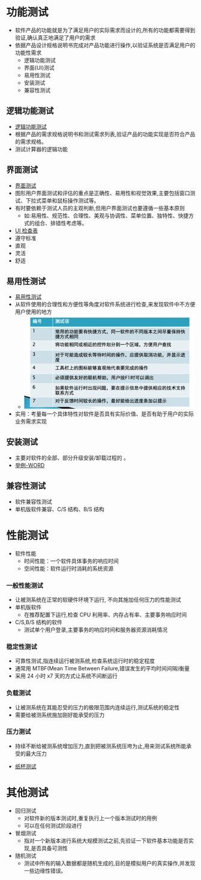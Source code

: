 # 功能测试
- 软件产品的功能就是为了满足用户的实际需求而设计的,所有的功能都需要得到验证,确认真正地满足了用户的需求
- 依据产品设计规格说明书完成对产品功能进行操作,以验证系统是否满足用户的功能性需求
    - 逻辑功能测试
    - 界面(UI)测试
    - 易用性测试
    - 安装测试
    - 兼容性测试

## 逻辑功能测试
- <u>逻辑功能测试</u>[](marginnote3app://note/CD3F39AB-046C-4B57-BBE5-50513FCBC378)
- 根据产品的需求规格说明书和测试需求列表,验证产品的功能实现是否符合产品的需求规格。
- 测试计算器的逻辑功能

## 界面测试
- <u>界面测试</u>[](marginnote3app://note/C8B6C39B-26B8-4500-B88D-DF6FEC85FC66)
- 图形用户界面测试和评估的重点是正确性、易用性和视觉效果,主要包括窗口测试、下拉式菜单和鼠标操作测试等。
- 有时要依赖于测试人员的主观判断,但用户界面测试也要遵循一些基本原则
    - 如:易用性、规范性、合理性、美观与协调性、菜单位置、独特性、快捷方式的组合、排错性考虑等。
- <u>UI 检查表</u>[](marginnote3app://note/62C7A74B-2919-49F7-BFBB-F394BE12BDC8)
- 遵守标准
- 直观
- 灵活
- 舒适

## 易用性测试
- <u>易用性测试</u>[](marginnote3app://note/E1C16341-A35B-4966-ADAD-560FC2FAD195)
- 从软件使用的合理性和方便性等角度对软件系统进行检查,来发现软件中不方便用户使用的地方
    - ![](https://raw.githubusercontent.com/CaesarYangs/MyPictureHotel/main/BasicImg/202205191108019.png)
- 实用：考量每一个具体特性对软件是否具有实际价值、是否有助于用户的实际业务需求实现

## 安装测试
- 主要对软件的全部、部分升级安装/卸载过程的 。
- <u>举例-WORD</u>[](marginnote3app://note/2AFC201C-BFEB-4CAD-BDF4-DFFCADCC13AB)

## 兼容性测试
- 软件兼容性测试
- 单机版软件兼容、C/S 结构、B/S 结构

# 性能测试
- 软件性能
    - 时间性能：一个软件具体事务的响应时间
    - 空间性能：软件运行时消耗的系统资源

### 一般性能测试
- 让被测系统在正常的软硬件环境下运行, 不向其施加任何压力的性能测试
- 单机版软件
    - 在推荐配置下运行,检查 CPU 利用率、内存占有率、主要事务响应时间
- C/S,B/S 结构的软件
    - 测试单个用户登录,主要事务的响应时间和服务器资源消耗情况

### 稳定性测试
- 可靠性测试,指连续运行被测系统,检查系统运行时的稳定程度
- 通常用 MTBF(Mean Time Between Failure,错误发生的平均时间间隔)衡量
- 采用 24 小时 x7 天的方式让系统不间断运行

### 负载测试
- 让被测系统在其能忍受的压力的极限范围内连续运行,测试系统的稳定性
- 需要给被测系统施加刚好能承受的压力

### 压力测试
- 持续不断给被测系统增加压力,直到把被测系统压垮为止,用来测试系统所能承受的最大压力

- <u>纸杯测试</u>[](marginnote3app://note/29BB2F2E-79E1-4C64-9491-C0AB249B9EF5)

# 其他测试
- 回归测试
    - 对软件新的版本测试时,重复执行上一个版本测试时的用例
    - 可以在任何测试阶段进行
- 冒烟测试
    - 指对一个新版本进行系统大规模测试之前,先验证一下软件基本功能是否实现,是否具备可测性
- 随机测试
    - 测试中所有的输入数据都是随机生成的,目的是模拟用户的真实操作,并发现一些边缘性错误。
